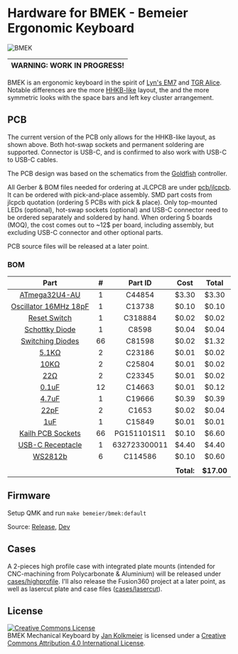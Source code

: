 # Hardware for BMEK - Bemeier Ergonomic Keyboard

![BMEK](https://i.imgur.com/ZM27uPo.jpg)

| WARNING: WORK IN PROGRESS! |
| --- |

BMEK is an ergonomic keyboard in the spirit of [Lyn's EM7](https://geekhack.org/index.php?topic=83328.0) and [TGR Alice](https://geekhack.org/index.php?topic=95009.0).
Notable differences are the more [HHKB-like](https://www.hhkeyboard.com/) layout, the and the more symmetric looks with the space bars and left key cluster arrangement.

## PCB

The current version of the PCB only allows for the HHKB-like layout, as shown above.
Both hot-swap sockets and permanent soldering are supported. Connector is USB-C, and is confirmed to also work with USB-C to USB-C cables.

The PCB design was based on the schematics from the [Goldfish](https://github.com/Dr-Derivative/Goldfish) controller.

All Gerber & BOM files needed for ordering at JLCPCB are under [pcb/jlcpcb](https://github.com/Bemeier/bmek/tree/master/pcb/jlcpcb).
It can be ordered with pick-and-place assembly. SMD part costs from jlcpcb quotation (ordering 5 PCBs with pick & place).
Only top-mounted LEDs (optional), hot-swap sockets (optional) and USB-C connector need to be ordered separately and soldered by hand.
When ordering 5 boards (MOQ), the cost comes out to ~12$ per board, including assembly, but excluding USB-C connector and other optional parts.

PCB source files will be released at a later point.

### BOM

**Part**|**#**|**Part ID**|**Cost**|**Total**
:-----:|:-----:|:-----:|:-----:|:-----:
[ATmega32U4-AU](https://lcsc.com/product-detail/ATMEL-AVR\_ATMEL\_ATMEGA32U4-AU\_ATMEGA32U4-AU\_C44854.html)|1|C44854|$3.30|$3.30
[Oscillator 16MHz 18pF](https://lcsc.com/product-detail/SMD-Crystal-Resonators\_Yangxing-Tech-X322516MLB4SI\_C13738.html)|1|C13738|$0.10|$0.10
[Reset Switch](https://lcsc.com/product-detail/Tactile-Switches\_XKB-Enterprise-TS-1187-B-A-A\_C318884.html)|1|C318884|$0.02|$0.02
[Schottky Diode](https://lcsc.com/product-detail/Schottky-Barrier-Diodes-SBD\_Changjiang-Electronics-Tech-CJ-B5819W\_C8598.html)|1|C8598|$0.04|$0.04
[Switching Diodes](https://lcsc.com/product-detail/Switching-Diode\_1N4148W\_C81598.html)|66|C81598|$0.02|$1.32
[5.1KΩ](https://lcsc.com/product-detail/Chip-Resistor-Surface-Mount\_Uniroyal-Elec-0603WAF5101T5E\_C23186.html)|2|C23186|$0.01|$0.02
[10KΩ](https://lcsc.com/product-detail/Chip-Resistor-Surface-Mount\_Uniroyal-Elec-0603WAF1002T5E\_C25804.html)|2|C25804|$0.01|$0.02
[22Ω](https://lcsc.com/product-detail/Chip-Resistor-Surface-Mount\_Uniroyal-Elec-0603WAF220JT5E\_C23345.html)|2|C23345|$0.01|$0.02
[0.1uF](https://lcsc.com/product-detail/Multilayer-Ceramic-Capacitors-MLCC-SMD-SMT\_100nF-104-10-50V\_C14663.html)|12|C14663|$0.01|$0.12
[4.7uF](https://lcsc.com/product-detail/Multilayer-Ceramic-Capacitors-MLCC-SMD-SMT\_SAMSUNG\_CL10A475KO8NNNC\_4-7uF-475-10-16V\_C19666.html)|1|C19666|$0.39|$0.39
[22pF](https://lcsc.com/product-detail/Multilayer-Ceramic-Capacitors-MLCC-SMD-SMT\_SAMSUNG\_CL10C220JB8NNNC\_22pF-220-5-50V\_C1653.html)|2|C1653|$0.02|$0.04
[1uF](https://lcsc.com/product-detail/Multilayer-Ceramic-Capacitors-MLCC-SMD-SMT\_SAMSUNG\_CL10A105KB8NNNC\_1uF-105-10-50V\_C15849.html)|1|C15849|$0.01|$0.01
[Kailh PCB Sockets](https://kbdfans.com/products/mechanical-keyboard-switches-kailh-pcb-socket)|66|PG151101S11|$0.10|$6.60
[USB-C Receptacle](https://www.digikey.nl/product-detail/en/w-rth-elektronik/632723300011/732-9618-1-ND/5806673?cur=USD&lang=en)|1|632723300011|$4.40|$4.40
[WS2812b](https://lcsc.com/product-detail/Light-Emitting-Diodes-LED_5050-RGBIntegrated-Light-4Pin_C114586.html)|6|C114586|$0.10|$0.60
 | | | | | 
 | | | |**Total:**|**$17.00**

## Firmware

Setup QMK and run `make bemeier/bmek:default`  

Source: [Release](https://github.com/qmk/qmk_firmware/tree/master/keyboards/bemeier/bmek), [Dev](https://github.com/Bemeier/qmk_firmware/tree/bemeier/keyboards/bemeier/bmek)

## Cases

A 2-pieces high profile case with integrated plate mounts (intended for CNC-machining from Polycarbonate & Aluminium) will be released under [cases/highprofile](https://github.com/Bemeier/bmek/tree/master/cases/highprofile).
I'll also release the Fusion360 project at a later point, as well as lasercut plate and case files ([cases/lasercut](https://github.com/Bemeier/bmek/tree/master/cases/lasercut)).

## License

<a rel="license" href="http://creativecommons.org/licenses/by/4.0/"><img alt="Creative Commons License" style="border-width:0" src="https://i.creativecommons.org/l/by/4.0/88x31.png" /></a><br /><span xmlns:dct="http://purl.org/dc/terms/" property="dct:title">BMEK Mechanical Keyboard</span> by <a xmlns:cc="http://creativecommons.org/ns#" href="http://github.com/Bemeier/bmek" property="cc:attributionName" rel="cc:attributionURL">Jan Kolkmeier</a> is licensed under a <a rel="license" href="http://creativecommons.org/licenses/by/4.0/">Creative Commons Attribution 4.0 International License</a>.
